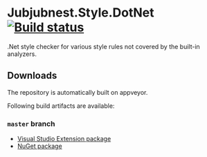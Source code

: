 # Jubjubnest.Style.DotNet [![Build status](https://ci.appveyor.com/api/projects/status/6poirbr83iclbx44?svg=true)](https://ci.appveyor.com/project/Rantanen/jubjubnest-style-dotnet)

.Net style checker for various style rules not covered by the built-in
analyzers.

## Downloads

The repository is automatically built on appveyor.

Following build artifacts are available:

### `master` branch

- [Visual Studio Extension package](https://ci.appveyor.com/api/projects/Rantanen/jubjubnest-style-dotnet/artifacts/dist/Jubjubnest.Style.DotNet.vsix?branch=master)
- [NuGet package](https://www.nuget.org/packages/Jubjubnest.Style.DotNet/)

